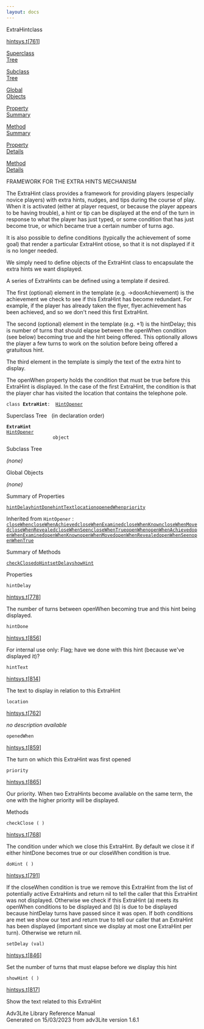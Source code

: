 ```yaml
---
layout: docs
---
```

<span class="title">ExtraHint</span><span class="type">class</span>

[hintsys.t](../file/hintsys.t.html)\[[761](../source/hintsys.t.html#761)\]

[Superclass  
Tree](#_SuperClassTree_)

[Subclass  
Tree](#_SubClassTree_)

[Global  
Objects](#_ObjectSummary_)

[Property  
Summary](#_PropSummary_)

[Method  
Summary](#_MethodSummary_)

[Property  
Details](#_Properties_)

[Method  
Details](#_Methods_)

<div class="fdesc">

FRAMEWORK FOR THE EXTRA HINTS MECHANISM

The ExtraHint class provides a framework for providing players
(especially novice players) with extra hints, nudges, and tips during
the course of play. When it is activated (either at player request, or
because the player appears to be having trouble), a hint or tip can be
displayed at the end of the turn in response to what the player has just
typed, or some condition that has just become true, or which became true
a certain number of turns ago.

It is also possible to define conditions (typically the achievement of
some goal) that render a particular ExtraHint otiose, so that it is not
displayed if it is no longer needed.

We simply need to define objects of the ExtraHint class to encapsulate
the extra hints we want displayed.

A series of ExtraHints can be defined using a template if desired.

The first (optional) element in the template (e.g. -\>doorAchievement)
is the achievement we check to see if this ExtraHint has become
redundant. For example, if the player has already taken the flyer,
flyer.achievement has been achieved, and so we don't need this first
ExtraHint.

The second (optional) element in the template (e.g. +1) is the
hintDelay; this is number of turns that should elapse between the
openWhen condition (see below) becoming true and the hint being offered.
This optionally allows the player a few turns to work on the solution
before being offered a gratuitous hint.

The third element in the template is simply the text of the extra hint
to display.

The openWhen property holds the condition that must be true before this
ExtraHint is displayed. In the case of the first ExtraHint, the
condition is that the player char has visited the location that contains
the telephone pole.

`class `**`ExtraHint`**` :   `[`HintOpener`](../object/HintOpener.html)

</div>

<span id="_SuperClassTree_"></span>

<div class="mjhd">

<span class="hdln">Superclass Tree</span>   (in declaration order)

</div>

**`ExtraHint`**  
[`HintOpener`](../object/HintOpener.html)  
`                 object`  
<span id="_SubClassTree_"></span>

<div class="mjhd">

<span class="hdln">Subclass Tree</span>  

</div>

*(none)* <span id="_ObjectSummary_"></span>

<div class="mjhd">

<span class="hdln">Global Objects</span>  

</div>

*(none)* <span id="_PropSummary_"></span>

<div class="mjhd">

<span class="hdln">Summary of Properties</span>  

</div>

[`hintDelay`](#hintDelay)[`hintDone`](#hintDone)[`hintText`](#hintText)[`location`](#location)[`openedWhen`](#openedWhen)[`priority`](#priority)

Inherited from `HintOpener` :  
[`closeWhen`](../object/HintOpener.html#closeWhen)[`closeWhenAchieved`](../object/HintOpener.html#closeWhenAchieved)[`closeWhenExamined`](../object/HintOpener.html#closeWhenExamined)[`closeWhenKnown`](../object/HintOpener.html#closeWhenKnown)[`closeWhenMoved`](../object/HintOpener.html#closeWhenMoved)[`closeWhenRevealed`](../object/HintOpener.html#closeWhenRevealed)[`closeWhenSeen`](../object/HintOpener.html#closeWhenSeen)[`closeWhenTrue`](../object/HintOpener.html#closeWhenTrue)[`openWhen`](../object/HintOpener.html#openWhen)[`openWhenAchieved`](../object/HintOpener.html#openWhenAchieved)[`openWhenExamined`](../object/HintOpener.html#openWhenExamined)[`openWhenKnown`](../object/HintOpener.html#openWhenKnown)[`openWhenMoved`](../object/HintOpener.html#openWhenMoved)[`openWhenRevealed`](../object/HintOpener.html#openWhenRevealed)[`openWhenSeen`](../object/HintOpener.html#openWhenSeen)[`openWhenTrue`](../object/HintOpener.html#openWhenTrue)

<span id="_MethodSummary_"></span>

<div class="mjhd">

<span class="hdln">Summary of Methods</span>  

</div>

[`checkClose`](#checkClose)[`doHint`](#doHint)[`setDelay`](#setDelay)[`showHint`](#showHint)



<span id="_Properties_"></span>

<div class="mjhd">

<span class="hdln">Properties</span>  

</div>

<span id="hintDelay"></span>

`hintDelay`

[hintsys.t](../file/hintsys.t.html)\[[778](../source/hintsys.t.html#778)\]

<div class="desc">

The number of turns between openWhen becoming true and this hint being
displayed.

</div>

<span id="hintDone"></span>

`hintDone`

[hintsys.t](../file/hintsys.t.html)\[[856](../source/hintsys.t.html#856)\]

<div class="desc">

For internal use only: Flag; have we done with this hint (because we've
displayed it)?

</div>

<span id="hintText"></span>

`hintText`

[hintsys.t](../file/hintsys.t.html)\[[814](../source/hintsys.t.html#814)\]

<div class="desc">

The text to display in relation to this ExtraHint

</div>

<span id="location"></span>

`location`

[hintsys.t](../file/hintsys.t.html)\[[762](../source/hintsys.t.html#762)\]

<div class="desc">

*no description available*

</div>

<span id="openedWhen"></span>

`openedWhen`

[hintsys.t](../file/hintsys.t.html)\[[859](../source/hintsys.t.html#859)\]

<div class="desc">

The turn on which this ExtraHint was first opened

</div>

<span id="priority"></span>

`priority`

[hintsys.t](../file/hintsys.t.html)\[[865](../source/hintsys.t.html#865)\]

<div class="desc">

Our priority. When two ExtraHints become available on the same term, the
one with the higher priority will be displayed.

</div>

<span id="_Methods_"></span>

<div class="mjhd">

<span class="hdln">Methods</span>  

</div>

<span id="checkClose"></span>

`checkClose ( )`

[hintsys.t](../file/hintsys.t.html)\[[768](../source/hintsys.t.html#768)\]

<div class="desc">

The condition under which we close this ExtraHint. By default we close
it if either hintDone becomes true or our closeWhen condition is true.

</div>

<span id="doHint"></span>

`doHint ( )`

[hintsys.t](../file/hintsys.t.html)\[[791](../source/hintsys.t.html#791)\]

<div class="desc">

If the closeWhen condition is true we remove this ExtraHint from the
list of potentially active ExtraHints and return nil to tell the caller
that this ExtraHint was not displayed. Otherwise we check if this
ExtraHint (a) meets its openWhen conditions to be displayed and (b) is
due to be displayed because hintDelay turns have passed since it was
open. If both conditions are met we show our text and return true to
tell our caller that an ExtraHint has been displayed (important since we
display at most one ExtraHint per turn). Otherwise we return nil.

</div>

<span id="setDelay"></span>

`setDelay (val)`

[hintsys.t](../file/hintsys.t.html)\[[846](../source/hintsys.t.html#846)\]

<div class="desc">

Set the number of turns that must elapse before we display this hint

</div>

<span id="showHint"></span>

`showHint ( )`

[hintsys.t](../file/hintsys.t.html)\[[817](../source/hintsys.t.html#817)\]

<div class="desc">

Show the text related to this ExtraHint

</div>

<div class="ftr">

Adv3Lite Library Reference Manual  
Generated on 15/03/2023 from adv3Lite version 1.6.1

</div>
